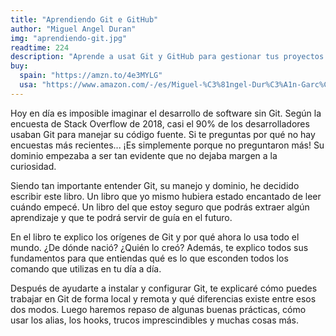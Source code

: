```yaml
---
title: "Aprendiendo Git e GitHub"
author: "Miguel Angel Duran"
img: "aprendiendo-git.jpg"
readtime: 224
description: "Aprende a usat Git y GitHub para gestionar tus proyectos de codigo"
buy:
  spain: "https://amzn.to/4e3MYLG"
  usa: "https://www.amazon.com/-/es/Miguel-%C3%81ngel-Dur%C3%A1n-Garc%C3%ADa/dp/B0D2LPMG6F"
---
```


Hoy en día es imposible imaginar el desarrollo de software sin Git. Según la encuesta de Stack Overflow de 2018, casi el 90% de los desarrolladores usaban Git para manejar su código fuente. Si te preguntas por qué no hay encuestas más recientes... ¡Es simplemente porque no preguntaron más! Su dominio empezaba a ser tan evidente que no dejaba margen a la curiosidad.

Siendo tan importante entender Git, su manejo y dominio, he decidido escribir este libro. Un libro que yo mismo hubiera estado encantado de leer cuándo empecé. Un libro del que estoy seguro que podrás extraer algún aprendizaje y que te podrá servir de guía en el futuro.

En el libro te explico los orígenes de Git y por qué ahora lo usa todo el mundo. ¿De dónde nació? ¿Quién lo creó? Además, te explico todos sus fundamentos para que entiendas qué es lo que esconden todos los comando que utilizas en tu día a día.

Después de ayudarte a instalar y configurar Git, te explicaré cómo puedes trabajar en Git de forma local y remota y qué diferencias existe entre esos dos modos. Luego haremos repaso de algunas buenas prácticas, cómo usar los alias, los hooks, trucos imprescindibles y muchas cosas más.
